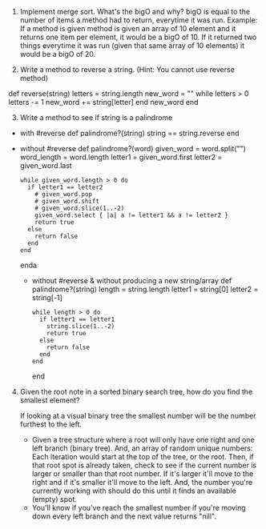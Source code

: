 1. Implement merge sort. What's the bigO and why?
  bigO is equal to the number of items a method had to return, everytime it was run. Example: If a method is given method is given an array of 10 element and it returns one item per element, it would be a bigO of 10. If it returned two things everytime it was run (given that same array of 10 elements) it would be a bigO of 20.

2. Write a method to reverse a string. (Hint: You cannot use reverse method)

  def reverse(string)
    letters = string.length
    new_word = ""
    while letters > 0
      letters -= 1
      new_word += string[letter]
    end
    new_word
  end


3. Write a method to see if string is a palindrome

  + with #reverse
      def palindrome?(string)
        string == string.reverse
      end

  + without #reverse
      def palindrome?(word)
        given_word = word.split("")
        word_length = word.length
        letter1 = given_word.first
        letter2 = given_word.last

        while given_word.length > 0 do
          if letter1 == letter2
            # given_word.pop
            # given_word.shift
            # given_word.slice(1..-2)
            given_word.select { |a| a != letter1 && a != letter2 }
            return true
          else
            return false   
          end
        end
      enda

    + without #reverse & without producing a new string/array
        def palindrome?(string)
          length = string.length
          letter1 = string[0]
          letter2 = string[-1]

          while length > 0 do
            if letter1 == letter1
              string.slice(1..-2)
              return true
            else
              return false
            end
          end
        end

4. Given the root note in a sorted binary search tree, how do you find the smallest element?

    If looking at a visual binary tree the smallest number will be the number furthest to the left.
      + Given a tree structure where a root will only have one right and one left branch (binary tree). And, an array of random unique numbers: Each iteration would start at the top of the tree, or the root. Then, if that root spot is already taken, check to see if the current number is larger or smaller than that root number. If it's larger it'll move to the right and if it's smaller it'll move to the left. And, the number you're currently working with should do this until it finds an available (empty) spot.
      + You'll know if you've reach the smallest number if you're moving down every left branch and the next value returns "nill".
